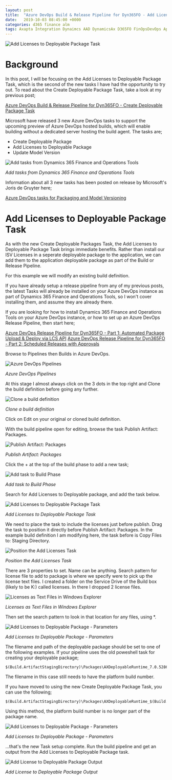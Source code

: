 ```yaml
---
layout: post
title:  "Azure DevOps Build & Release Pipeline for Dyn365FO - Add Licenses to Deployable Package Task"
date:   2019-10-03 08:45:00 +0000
categories: d365 finance alm
tags: Axapta Integration Dynaimcs AAD DynamicsAx D365FO FinOpsDevOps App registration MSDyn365FO AXCommunityBlog EntraID D365 Dynamics365 MSDAX X++ DAX MSDyn365 Entra Dyn365 Dyn365FO ALM Azure DvOps
---
```


![Add Licenses to Deployable Package Task](/assets/images/2019-10-03/LicenseAddOutput.jpg)

# Background

In this post, I will be focusing on the Add Licenses to Deployable Package Task, which is the second of the new tasks I have had the opportunity to try out. To read about the Create Deployable Package Task, take a look at my previous post;

[Azure DevOps Build & Release Pipeline for Dyn365FO - Create Deployable Package Task]()

Microsoft have released 3 new Azure DevOps tasks to support the upcoming preview of Azure DevOps hosted builds, which will enable building without a dedicated server hosting the build agent.
The tasks are;

- Create Deployable Package 
- Add Licenses to Deployable Package
- Update Model Version

![Add tasks from Dynamics 365 Finance and Operations Tools](/assets/images/2019-10-03/NewTasks.PNG)

*Add tasks from Dynamics 365 Finance and Operations Tools*

Information about all 3 new tasks has been posted on release by Microsoft's Joris de Gruyter here;

[Azure DevOps tasks for Packaging and Model Versioning](https://community.dynamics.com/365/financeandoperations/b/newdynamicsax/posts/azure-devops-tasks-for-packaging-and-model-versioning)

# Add Licenses to Deployable Package Task

As with the new Create Deployable Packages Task, the Add Licenses to Deployable Package Task brings immediate benefits. Rather than install our ISV Licenses in a seperate deployable package to the application, we can add them to the application deployable package as part of the Build or Release Pipeline.

For this example we will modify an existing build definition.

If you have already setup a release pipeline from any of my previous posts, the latest Tasks will already be installed on your Azure DevOps instance as part of Dynamics 365 Finance and Operations Tools, so I won't cover installing them, and assume they are already there.

If you are looking for how to install Dynamics 365 Finance and Operations Tools on your Azure DevOps instance, or how to set up an Azure DevOps Release Pipeline, then start here;

[Azure DevOps Release Pipeline for Dyn365FO - Part 1: Automated Package Upload & Deploy via LCS API]()
[Azure DevOps Release Pipeline for Dyn365FO - Part 2: Scheduled Releases with Approvals]()

Browse to Pipelines then Builds in Azure DevOps.

![Azure DevOps Pipelines](/assets/images/2019-10-03/PipelinesBuilds.PNG)

*Azure DevOps Pipelines*

At this stage I almost always click on the 3 dots in the top right and Clone the build definition before going any further.

![Clone a build definition](/assets/images/2019-10-03/CloneBuild.PNG)

*Clone a build definition*

Click on Edit on your original or cloned build definition.

With the build pipeline open for editing, browse the task Publish Artifact: Packages. 

![Publish Artifact: Packages](/assets/images/2019-10-03/PublishArtifactsHighlighted.PNG)

*Publish Artifact: Packages*

Click the + at the top of the build phase to add a new task;

![Add task to Build Phase](/assets/images/2019-10-03/PipelinesBuildsaddtask.PNG)

*Add task to Build Phase*

Search for Add Licenses to Deployable package, and add the task below.

![Add Licenses to Deployable Package Task](/assets/images/2019-10-03/AddLicensestoDeployablePackage.PNG)

*Add Licenses to Deployable Package Task*

We need to place the task to include the licenses just before publish. Drag the task to position it directly before Publish Artifact: Packages. In the example build definition I am modifying here, the task before is Copy Files to: Staging Directory. 

![Position the Add Licenses Task](/assets/images/2019-10-03/AddLicensesHighlighted.PNG)

*Position the Add Licenses Task*

There are 3 properties to set. Name can be anything.
Search pattern for license file to add to package is where we specify were to pick up the license text files.
I created a folder on the Service Drive of the Build box (likely to be K:) called licenses. In there I dropped 2 license files.

![Licenses as Text Files in Windows Explorer](/assets/images/2019-10-03/LicenseLocation.PNG)

*Licenses as Text Files in Windows Explorer*

Then set the search pattern to look in that location for any files, using *.

![Add Licenses to Deployable Package - Parameters](/assets/images/2019-10-03/Oldmethod.PNG)

*Add Licenses to Deployable Package - Parameters*

The filename and path of the deployable package should be set to one of the following examples. If your pipeline uses the old poweshell task for creating your deployable package;

```
$(Build.ArtifactStagingDirectory)\Packages\AXDeployableRuntime_7.0.5286.35426_$(Build.BuildNumber).zip
```

The filename in this case still needs to have the platform build number.

If you have moved to using the new Create Deployable Package Task, you can use the following;

```
$(Build.ArtifactStagingDirectory)\Packages\AXDeployableRuntime_$(Build.BuildNumber).zip
```

Using this method, the platform build number is no longer part of the package name.

![Add Licenses to Deployable Package - Parameters](/assets/images/2019-10-03/Newmethod.PNG)

*Add Licenses to Deployable Package - Parameters*

...that's the new Task setup complete. Run the build pipeline and get an output from the Add Licenses to Deployable Package task.

![Add License to Deployable Package Output](/assets/images/2019-10-03/LicenseAddOutput.jpg)

*Add License to Deployable Package Output*
